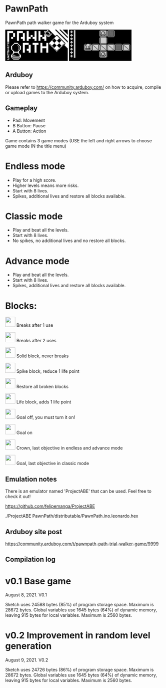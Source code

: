 # PawnPath

PawnPath path walker game for the Arduboy system

<img src="https://github.com/franalvarez21/PawnPath/blob/main/PawnPath/title.png" width="200" height="100">
<img src="https://github.com/franalvarez21/PawnPath/blob/main/PawnPath/demo.gif" width="200" height="100">

## Arduboy

Please refer to https://community.arduboy.com/ on how to acquire, compile or upload games to the Arduboy system.

## Gameplay

- Pad: Movement
- B Button: Pause
- A Button: Action

Game contains 3 game modes (USE the left and right arrows to choose game mode IN the title menu)

# Endless mode
- Play for a high score.
- Higher levels means more risks.
- Start with 8 lives.
- Spikes, additional lives and restore all blocks available.

# Classic mode
- Play and beat all the levels.
- Start with 8 lives.
- No spikes, no additional lives and no restore all blocks.

# Advance mode
- Play and beat all the levels.
- Start with 8 lives.
- Spikes, additional lives and restore all blocks available.

# Blocks:


<img src="https://user-images.githubusercontent.com/1568995/128645936-0a152a81-df2b-4a49-9918-d8c0af2ca36a.png" width="32" height="32"> Breaks after 1 use

<img src="https://user-images.githubusercontent.com/1568995/128645887-37072af5-c2d5-41cb-8348-f72ec026e010.png" width="32" height="32"> Breaks after 2 uses

<img src="https://user-images.githubusercontent.com/1568995/128646048-f5fee9f6-e05e-43f2-9dac-4fe027735c90.png" width="32" height="32"> Solid block, never breaks

<img src="https://user-images.githubusercontent.com/1568995/128645913-1bf70c87-8498-4393-9998-bc07ec8aea5a.png" width="32" height="32"> Spike block, reduce 1 life point

<img src="https://user-images.githubusercontent.com/1568995/128646001-cbb660e2-5853-4267-a1fa-b4ade7231876.png" width="32" height="32"> Restore all broken blocks

<img src="https://user-images.githubusercontent.com/1568995/128646030-3ef93eb8-a42f-48f6-a363-895a9e3061d1.png" width="32" height="32"> Life block, adds 1 life point

<img src="https://user-images.githubusercontent.com/1568995/128645953-f56c861c-aa23-4419-9a6d-ab492d72d333.png" width="32" height="32"> Goal off, you must turn it on!

<img src="https://user-images.githubusercontent.com/1568995/128645977-898818f1-632f-4b5a-bc6b-7ff7947bdf00.png" width="32" height="32"> Goal on

<img src="https://user-images.githubusercontent.com/1568995/128645983-23664bc4-74b6-43d4-b615-d96269f9b8f4.png" width="32" height="32"> Crown, last objective in endless and advance mode

<img src="https://user-images.githubusercontent.com/1568995/128646075-79a96d74-e791-4032-9715-d34b5054280c.png" width="32" height="32"> Goal, last objective in classic mode

## Emulation notes

There is an emulator named 'ProjectABE' that can be used. Feel free to check it out!

https://github.com/felipemanga/ProjectABE

./ProjectABE PawnPath/distributable/PawnPath.ino.leonardo.hex

## Arduboy site post

https://community.arduboy.com/t/pawnpath-path-trial-walker-game/9999

## Compilation log

# v0.1 Base game

August 8, 2021. V0.1

Sketch uses 24588 bytes (85%) of program storage space. Maximum is 28672 bytes.
Global variables use 1645 bytes (64%) of dynamic memory, leaving 915 bytes for local variables. Maximum is 2560 bytes.

# v0.2 Improvement in random level generation

August 9, 2021. V0.2

Sketch uses 24726 bytes (86%) of program storage space. Maximum is 28672 bytes.
Global variables use 1645 bytes (64%) of dynamic memory, leaving 915 bytes for local variables. Maximum is 2560 bytes.
